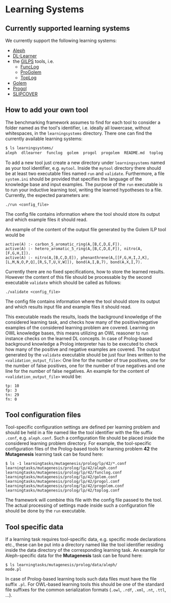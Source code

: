 Learning Systems
================


Currently supported learning systems
------------------------------------

We currently support the following learning systems:

- [Aleph](aleph/README.md)
- [DL-Learner](dllearner/README.md)
- the [GILPS](http://www.doc.ic.ac.uk/~jcs06/GILPS/) tools, i.e.
  - [FuncLog](funclog/README.md)
  - [ProGolem](progolem/README.md)
  - [TopLog](toplog/README.md)
- [Golem](golem/README.md)
- [Progol](progol/README.md)
- [SLIPCOVER](slipcover/README.md)

How to add your own tool
------------------------

The benchmarking framework assumes to find for each tool to consider a folder named as the tool's identifier, i.e. ideally all lowercase, without whitespaces, in the `learningsystems` directory. There one can find the currently available learning systems:

```bash
$ ls learningsystems/
aleph  dllearner  funclog  golem  progol  progolem  README.md  toplog
```

To add a new tool just create a new directory under `learningsystems` named as your tool identifier, e.g. `mytool`. Inside the `mytool` directory there should be at least two executable files named `run` and `validate`. Furthermore, a file `system.ini` should be provided that specifies the language of the knowledge base and input examples. The purpose of the `run` executable is to run your inductive learning tool, writing the learned hypotheses to a file. Currently, the expected parameters are:

```
./run <config_file>
```

The config file contains information where the tool should store its output and which example files it should read.

An example of the content of the output file generated by the Golem ILP tool would be

```
active(A) :- carbon_5_aromatic_ring(A,[B,C,D,E,F]).
active(A) :- hetero_aromatic_5_ring(A,[B,C,D,E,F]), nitro(A,[F,G,H,I]).
active(A) :- nitro(A,[B,C,D,E]), phenanthrene(A,[[F,G,H,I,J,K],[L,M,N,O,P,Q],[R,S,T,U,V,W]]), bond(A,I,B,7), bond(A,X,I,7).
```

Currently there are no fixed specifications, how to store the learned results. However the content of this file should be processable by the second executable `validate` which should be called as follows:

```
./validate <config_file>
```

The config file contains information where the tool should store its output and which results input file and example files it should read.

This executable reads the results, loads the background knowledge of the considered learning task, and checks how many of the positive/negative examples of the considered learning problem are covered. Learning on OWL knowledge bases, this means utilizing an OWL reasoner to run instance checks on the learned DL concepts. In case of Prolog-based background knowledge a Prolog interpreter has to be executed to check how many of the positive and negative examples are covered. The output generated by the `validate` executable should be just four lines written to the `<validation_output_file>`: One line for the number of true positives, one for the number of false positives, one for the number of true negatives and one line for the number of false negatives. An example for the content of `<validation_output_file>` would be:

```
tp: 10
fp: 3
tn: 29
fn: 0
```

Tool configuration files
------------------------

Tool-specific configuration settings are defined per learning problem and should be held in a file named like the tool identifier with the file suffix `.conf`, e.g. `aleph.conf`. Such a configuration file should be placed inside the considered learning problem directory. For example, the tool-specific configuration files of the Prolog-based tools for learning problem __42__ the __Mutagenesis__ learning task can be found here:

```
$ ls -1 learningtasks/mutagenesis/prolog/lp/42/*.conf
learningtasks/mutagenesis/prolog/lp/42/aleph.conf
learningtasks/mutagenesis/prolog/lp/42/funclog.conf
learningtasks/mutagenesis/prolog/lp/42/golem.conf
learningtasks/mutagenesis/prolog/lp/42/progol.conf
learningtasks/mutagenesis/prolog/lp/42/progolem.conf
learningtasks/mutagenesis/prolog/lp/42/toplog.conf
```

The framework will combine this file with the config file passed to the tool. The actual processing of settings made inside such a configuration file should be done by the `run` executable.

Tool specific data
------------------

If a learning task requires tool-specific data, e.g. specific mode declarations etc., these can be put into a directory named like the tool identifier residing inside the data directory of the corresponding learning task. An example for Aleph-specific data for the __Mutagenesis__ task can be found here:

```
$ ls learningtasks/mutagenesis/prolog/data/aleph/
mode.pl
```

In case of Prolog-based learning tools such data files must have the file suffix `.pl`. For OWL-based learning tools this should be one of the standard file suffixes for the common serialization formats (`.owl`, `.rdf`, `.xml`, `.nt`, `.ttl`, ...).
